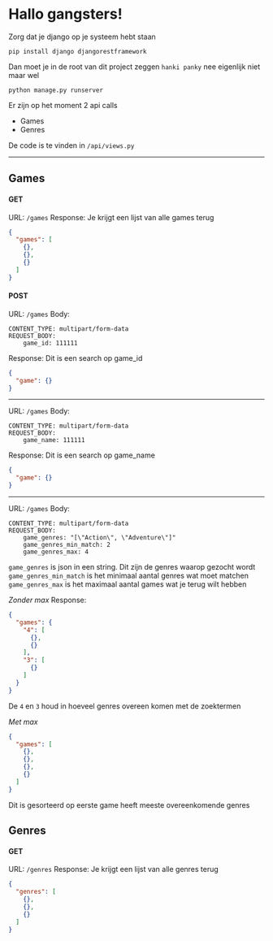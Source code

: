 # Hallo gangsters!

Zorg dat je django op je systeem hebt staan

```commandline
pip install django djangorestframework
```

Dan moet je in de root van dit project zeggen `hanki panky` nee eigenlijk niet maar wel

```commandline
python manage.py runserver
```

Er zijn op het moment 2 api calls

- Games
- Genres

De code is te vinden in `/api/views.py`

---

## Games

#### GET

URL: `/games`
Response: Je krijgt een lijst van alle games terug

```json
{
  "games": [
    {},
    {},
    {}
  ]
}
```

#### POST

URL: `/games`
Body: 
```
CONTENT_TYPE: multipart/form-data
REQUEST_BODY:
    game_id: 111111
```

Response: Dit is een search op game_id

```json
{
  "game": {}
}
```

---

URL: `/games`
Body: 
```
CONTENT_TYPE: multipart/form-data
REQUEST_BODY:
    game_name: 111111
```

Response: Dit is een search op game_name

```json
{
  "game": {}
}
```

---

URL: `/games`
Body: 
```
CONTENT_TYPE: multipart/form-data
REQUEST_BODY:
    game_genres: "[\"Action\", \"Adventure\"]"
    game_genres_min_match: 2
    game_genres_max: 4
```

`game_genres` is json in een string. Dit zijn de genres waarop gezocht wordt
`game_genres_min_match` is het minimaal aantal genres wat moet matchen
`game_genres_max` is het maximaal aantal games wat je terug wilt hebben

*Zonder max*
Response:

```json
{
  "games": {
    "4": [
      {},
      {}
    ],
    "3": [
      {}
    ]
  }
}
```

De `4` en `3` houd in hoeveel genres overeen komen met de zoektermen

*Met max*

```json
{
  "games": [
    {},
    {},
    {},
    {}
  ]
}
```

Dit is gesorteerd op eerste game heeft meeste overeenkomende genres

## Genres

#### GET

URL: `/genres`
Response: Je krijgt een lijst van alle genres terug

```json
{
  "genres": [
    {},
    {},
    {}
  ]
}
```
